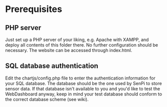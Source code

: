 # Prerequisites

## PHP server

Just set up a PHP server of your liking, e.g. Apache with XAMPP, and deploy all contents of this folder there. No further configuration should be necessary. The website can be accessed through index.html.

## SQL database authentication

Edit the chartjs/config.php file to enter the authentication information for your SQL database. The database should be the one used by SenPi to store sensor data. If that database isn't available to you and you'd like to test the WebDashboard anyway, keep in mind your test database should conform to the correct database scheme (see wiki).


